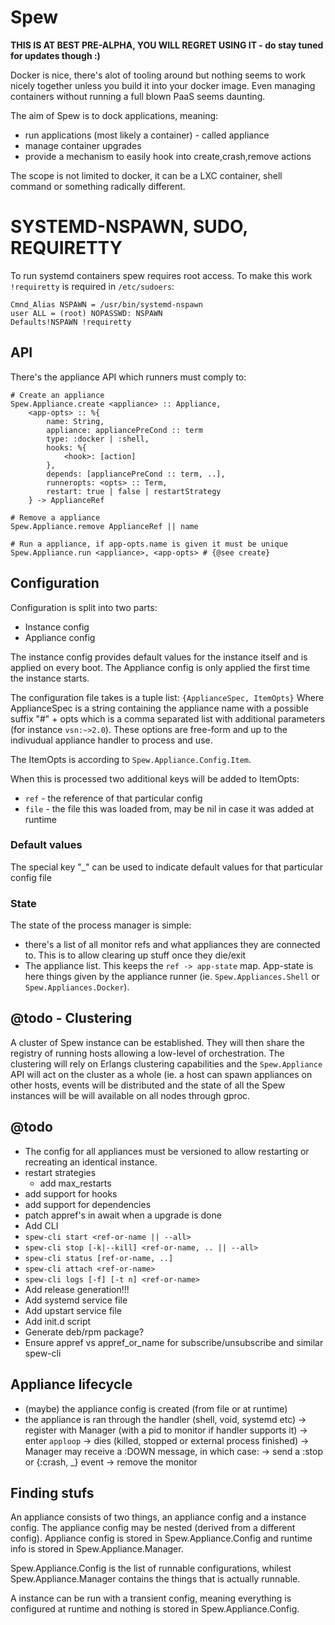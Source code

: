 Spew
=======

**THIS IS AT BEST PRE-ALPHA, YOU WILL REGRET USING IT - do stay tuned for updates though :)**

Docker is nice, there's alot of tooling around but nothing seems to
work nicely together unless you build it into your docker image. Even
managing containers without running a full blown PaaS seems daunting.

The aim of Spew is to dock applications, meaning:
 - run applications (most likely a container) - called appliance
 - manage container upgrades
 - provide a mechanism to easily hook into create,crash,remove actions

The scope is not limited to docker, it can be a LXC container, shell command
or something radically different.

# SYSTEMD-NSPAWN, SUDO, REQUIRETTY

To run systemd containers spew requires root access. To make this work
`!requiretty` is required in `/etc/sudoers`:


```
Cmnd_Alias NSPAWN = /usr/bin/systemd-nspawn
user ALL = (root) NOPASSWD: NSPAWN
Defaults!NSPAWN !requiretty
```

## API

There's the appliance API which runners must comply to:

```
# Create an appliance 
Spew.Appliance.create <appliance> :: Appliance,
	<app-opts> :: %{
		name: String,
		appliance: appliancePreCond :: term
		type: :docker | :shell,
		hooks: %{
			<hook>: [action]
		},
		depends: [appliancePreCond :: term, ..],
		runneropts: <opts> :: Term,
		restart: true | false | restartStrategy
	} -> ApplianceRef

# Remove a appliance
Spew.Appliance.remove ApplianceRef || name

# Run a appliance, if app-opts.name is given it must be unique
Spew.Appliance.run <appliance>, <app-opts> # {@see create}
```

## Configuration

Configuration is split into two parts:
- Instance config
- Appliance config

The instance config provides default values for the instance itself
and is applied on every boot. The Appliance config is only applied
the first time the instance starts.

The configuration file takes is a tuple list: `{ApplianceSpec, ItemOpts}`
Where ApplianceSpec is a string containing the appliance name with a
possible suffix "#" + opts which is a comma separated list with
additional parameters (for instance `vsn:~>2.0`). These options are
free-form and up to the indivudual appliance handler to process and
use.

The ItemOpts is according to `Spew.Appliance.Config.Item`.

When this is processed two additional keys will be added to ItemOpts:
 - `ref` - the reference of that particular config
 - `file` - the file this was loaded from, may be nil in case it was
   added at runtime

### Default values

The special key "\_" can be used to indicate default values for that
particular config file

### State

The state of the process manager is simple:
 - there's a list of all monitor refs and what appliances they are
   connected to. This is to allow clearing up stuff once they die/exit
 - The appliance list. This keeps the `ref -> app-state` map.
   App-state is here things given by the appliance runner (ie.
	`Spew.Appliances.Shell` or `Spew.Appliances.Docker`).

## @todo - Clustering

A cluster of Spew instance can be established. They will then share the
registry of running hosts allowing a low-level of orchestration.
The clustering will rely on Erlangs clustering capabilities and the
`Spew.Appliance` API will act on the cluster as a whole (ie. a host
can spawn appliances on other hosts, events will be distributed and
the state of all the Spew instances will be will available on all
nodes through gproc.



## @todo

 - The config for all appliances must be versioned to allow restarting or recreating an identical instance.
 - restart strategies
	- add max_restarts
 - add support for hooks
 - add support for dependencies
 - patch appref's in await when a upgrade is done
 - Add CLI
  - `spew-cli start <ref-or-name || --all>`
  - `spew-cli stop [-k|--kill] <ref-or-name, .. || --all>`
  - `spew-cli status [ref-or-name, ..]`
  - `spew-cli attach <ref-or-name>`
  - `spew-cli logs [-f] [-t n] <ref-or-name>`
 - Add release generation!!!
 - Add systemd service file
 - Add upstart service file
 - Add init.d script
 - Generate deb/rpm package?
 - Ensure appref vs appref_or_name for subscribe/unsubscribe and similar spew-cli


## Appliance lifecycle
 - (maybe) the appliance config is created (from file or at runtime)
 - the appliance is ran through the handler (shell, void, systemd etc)
  -> register with Manager (with a pid to monitor if handler supports it)
  -> enter `apploop`
   -> dies (killed, stopped or external process finished)
  -> Manager may receive a :DOWN message, in which case:
   -> send a :stop or {:crash, \_} event
   -> remove the monitor

## Finding stufs

An appliance consists of two things, an appliance config and a
instance config. The appliance config may be nested (derived from a 
different config). Appliance config is stored in Spew.Appliance.Config
and runtime info is stored in Spew.Appliance.Manager.

Spew.Appliance.Config is the list of runnable configurations, whilest
Spew.Appliance.Manager contains the things that is actually runnable.

A instance can be run with a transient config, meaning everything is
configured at runtime and nothing is stored in Spew.Appliance.Config.
